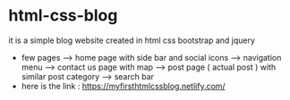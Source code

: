 # html-css-blog

it is a simple blog website created in html css bootstrap and jquery 
* few pages 
--> home page with side bar and social icons
--> navigation menu
--> contact us page with map 
--> post page ( actual post ) with similar post category 
--> search bar 
* here is the link : https://myfirsthtmlcssblog.netlify.com/
